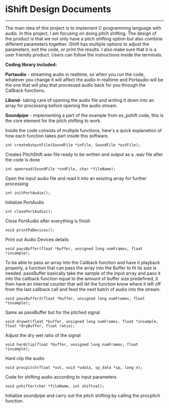 # iShift Design Documents



***
The main idea of this project is to implement C programming language with audio. In this project, I am focusing on doing pitch shifting. The design of the product is that we not only have a pitch shifting option but also combine different parameters together. iShift has multiple options to adjust the parameters, exit the code, or print the results. I also make sure that it is a user friendly product. Users can follow the instructions inside the terminals. 


**Coding library included:**

**Portaudio** - streaming audio in realtime, so when you run the code, whatever you change it will affect the audio in realtime and Portaudio will be the one that will play that processed audio back for you through the Callback functions.

**Libsnd**- taking care of opening the audio file and writing it down into an array for processing before opening the audio stream.

**Soundpipe** - implementing a part of the example from ex_pshift code, this is the core element for the pitch shifting to work.

Inside the code consists of multiple functions, here's a quick explanation of how each function takes part inside this software.




	int createOutputFile(SoundFile *inFile, SoundFile *outFile);
Creates PitchShift.wav file ready to be written and output as a .wav file after the code is done

	int openread(SoundFile *sndFile, char *fileName);
Open the input audio file and read it into an existing array for further processing

	int initPortAudio();
Initialize PortAudio

	int closePortAudio();
Close PortAudio after everything is finish

	void printPaDevices();
Print out Audio Devices details

	void passBuffer(float *buffer, unsigned long numFrames, float *insample);
To be able to pass an array into the Callback function and have it playback properly, a function that can pass the array into the Buffer to fit its size is needed. passBuffer basically take the sample of the input array and pass it into the callback function equal to the amount of buffer size predefined, it then have an internal counter that will let the function know where it left off from the last callback call and feed the next batch of audio into the stream.

	void passBuffer2(float *buffer, unsigned long numFrames, float *insample);
Same as passBuffer but for the pitched signal

	void drywet(float *buffer, unsigned long numFrames, float *insample, float *dryBuffer, float ratio);
Adjust the dry wet ratio of the signal

	void hardclip(float *buffer, unsigned long numFrames, float *insample);
Hard clip the audio

	void procpitch(float *out, void *udata, sp_data *sp, long n);
Code for shifting audio according to input parameters

	void pshifter(char *fileName, int shiftval);
Initialize soundpipe and carry out the pitch shifting by calling the procpitch function.
